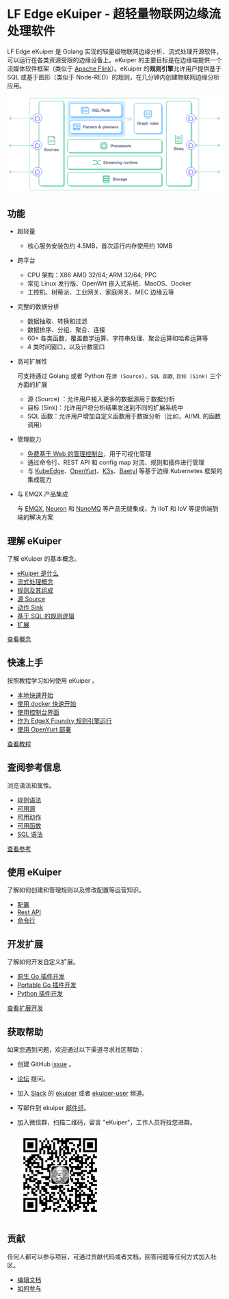 # LF Edge eKuiper - 超轻量物联网边缘流处理软件

LF Edge eKuiper 是 Golang 实现的轻量级物联网边缘分析、流式处理开源软件，可以运行在各类资源受限的边缘设备上。eKuiper 的主要目标是在边缘端提供一个流媒体软件框架（类似于 [Apache Flink](https://flink.apache.org)）。eKuiper 的**规则引擎**允许用户提供基于 SQL 或基于图形（类似于 Node-RED）的规则，在几分钟内创建物联网边缘分析应用。

![arch](./resources/arch.png)

## 功能

- 超轻量

  - 核心服务安装包约 4.5MB，首次运行内存使用约 10MB

- 跨平台

  - CPU 架构：X86 AMD 32/64; ARM 32/64; PPC
  - 常见 Linux 发行版、OpenWrt 嵌入式系统、MacOS、Docker
  - 工控机、树莓派、工业网关、家庭网关、MEC 边缘云等

- 完整的数据分析

  - 数据抽取、转换和过滤
  - 数据排序、分组、聚合、连接
  - 60+ 各类函数，覆盖数学运算、字符串处理、聚合运算和哈希运算等
  - 4 类时间窗口，以及计数窗口

- 高可扩展性

  可支持通过 Golang 或者 Python 在``源 (Source)``，``SQL 函数``, ``目标 (Sink)`` 三个方面的扩展

  - 源 (Source) ：允许用户接入更多的数据源用于数据分析
  - 目标 (Sink)：允许用户将分析结果发送到不同的扩展系统中
  - SQL 函数：允许用户增加自定义函数用于数据分析（比如，AI/ML 的函数调用）

- 管理能力
  - [免费基于 Web 的管理控制台](https://hub.docker.com/r/emqx/ekuiper-manager)，用于可视化管理
  - 通过命令行、REST API 和 config map 对流、规则和插件进行管理
  - 与 [KubeEdge](https://github.com/kubeedge/kubeedge)、[OpenYurt](https://openyurt.io/)、[K3s](https://github.com/rancher/k3s)、[Baetyl](https://github.com/baetyl/baetyl) 等基于边缘 Kubernetes 框架的集成能力

- 与 EMQX 产品集成

  与 [EMQX](https://www.emqx.io/), [Neuron](https://neugates.io/) 和 [NanoMQ](https://nanomq.io/) 等产品无缝集成，为 IIoT 和 IoV 等提供端到端的解决方案

## 理解 eKuiper

了解 eKuiper 的基本概念。

- [eKuiper 是什么](./concepts/ekuiper.md)
- [流式处理概念](./concepts/streaming/overview.md)
- [规则及其组成](./concepts/rules.md)
- [源 Source](./concepts/sources/overview.md)
- [动作 Sink](./concepts/sinks.md)
- [基于 SQL 的规则逻辑](./concepts/sql.md)
- [扩展](./concepts/extensions.md)

[查看概念](./concepts/ekuiper.md)

## 快速上手

按照教程学习如何使用 eKuiper 。

- [本地快速开始](./getting_started/getting_started.md)
- [使用 docker 快速开始](./getting_started/quick_start_docker.md)
- [使用控制台界面](./operation/manager-ui/overview.md)
- [作为 EdgeX Foundry 规则引擎运行](./edgex/edgex_rule_engine_tutorial.md)
- [使用 OpenYurt 部署](./integrations/deploy/openyurt_tutorial.md)

[查看教程](./guide/ai/tensorflow_lite_tutorial.md)

## 查阅参考信息

浏览语法和属性。

- [规则语法](./guide/rules/overview.md)
- [可用源](./guide/sources/overview.md)
- [可用动作](./guide/sinks/overview.md)
- [可用函数](./sqls/functions/overview.md)
- [SQL 语法](./sqls/overview.md)

[查看参考](./sqls/overview.md)

## 使用 eKuiper

了解如何创建和管理规则以及修改配置等运营知识。

- [配置](./configuration/configuration.md)
- [Rest API](./api/restapi/overview.md)
- [命令行](./api/cli/overview.md)

## 开发扩展

了解如何开发自定义扩展。

- [原生 Go 插件开发](./extension/native/develop/overview.md)
- [Portable Go 插件开发](./extension/portable/go_sdk.md)
- [Python 插件开发](./extension/portable/python_sdk.md)

[查看扩展开发](./extension/overview.md)

## 获取帮助

如果您遇到问题，欢迎通过以下渠道寻求社区帮助：

- 创建 GitHub [issue](https://github.com/lf-edge/ekuiper/issues) 。
- [论坛](https://askemq.com/c/ekuiper) 提问。
- 加入 [Slack](https://slack.lfedge.org/) 的 [ekuiper](https://lfedge.slack.com/archives/C024F4P7KCK) 或者 [ekuiper-user](https://lfedge.slack.com/archives/C024F4SMEMR) 频道。
- 写邮件到 ekuiper [邮件组](mailto:ekuiper+help@lists.lfedge.org)。
- 加入微信群，扫描二维码，留言 "eKuiper"，工作人员将拉您进群。
  
  <img src="./wechat.png" alt="drawing" width="200"/>

## 贡献

任何人都可以参与项目，可通过贡献代码或者文档，回答问题等任何方式加入社区。

- [编辑文档](https://github.com/lf-edge/ekuiper/tree/master/docs)
- [如何参与](./CONTRIBUTING.md)
